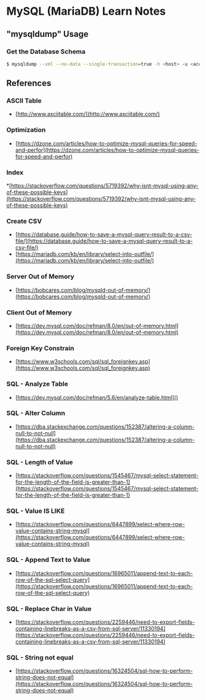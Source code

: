# MySQL (MariaDB) Learn Notes

## "mysqldump" Usage

### Get the Database Schema

```bash
$ mysqldump --xml --no-data --single-transaction=true -h <host> -u <account> -p <database_name> > /tmp/schema.xml
```

## References

### ASCII Table

* [http://www.asciitable.com/](http://www.asciitable.com/)

### Optimization

* [https://dzone.com/articles/how-to-optimize-mysql-queries-for-speed-and-perfor](https://dzone.com/articles/how-to-optimize-mysql-queries-for-speed-and-perfor)

### Index

*[https://stackoverflow.com/questions/5719392/why-isnt-mysql-using-any-of-these-possible-keys](https://stackoverflow.com/questions/5719392/why-isnt-mysql-using-any-of-these-possible-keys)

### Create CSV

* [https://database.guide/how-to-save-a-mysql-query-result-to-a-csv-file/](https://database.guide/how-to-save-a-mysql-query-result-to-a-csv-file/)
* [https://mariadb.com/kb/en/library/select-into-outfile/](https://mariadb.com/kb/en/library/select-into-outfile/)

### Server Out of Memory

* [https://bobcares.com/blog/mysqld-out-of-memory/](https://bobcares.com/blog/mysqld-out-of-memory/)

### Client Out of Memory

* [https://dev.mysql.com/doc/refman/8.0/en/out-of-memory.html](https://dev.mysql.com/doc/refman/8.0/en/out-of-memory.html)

### Foreign Key Constrain

* [https://www.w3schools.com/sql/sql_foreignkey.asp](https://www.w3schools.com/sql/sql_foreignkey.asp)

### SQL - Analyze Table

* [https://dev.mysql.com/doc/refman/5.6/en/analyze-table.html]()

### SQL - Alter Column

* [https://dba.stackexchange.com/questions/152387/altering-a-column-null-to-not-null](https://dba.stackexchange.com/questions/152387/altering-a-column-null-to-not-null)

### SQL - Length of Value

* [https://stackoverflow.com/questions/1545467/mysql-select-statement-for-the-length-of-the-field-is-greater-than-1](https://stackoverflow.com/questions/1545467/mysql-select-statement-for-the-length-of-the-field-is-greater-than-1)

### SQL - Value IS LIKE

* [https://stackoverflow.com/questions/6447899/select-where-row-value-contains-string-mysql](https://stackoverflow.com/questions/6447899/select-where-row-value-contains-string-mysql)

### SQL - Append Text to Value

* [https://stackoverflow.com/questions/16965011/append-text-to-each-row-of-the-sql-select-query](https://stackoverflow.com/questions/16965011/append-text-to-each-row-of-the-sql-select-query)

### SQL - Replace Char in Value

* [https://stackoverflow.com/questions/2259446/need-to-export-fields-containing-linebreaks-as-a-csv-from-sql-server/11330194](https://stackoverflow.com/questions/2259446/need-to-export-fields-containing-linebreaks-as-a-csv-from-sql-server/11330194)

### SQL - String not equal

* [https://stackoverflow.com/questions/16324504/sql-how-to-perform-string-does-not-equal](https://stackoverflow.com/questions/16324504/sql-how-to-perform-string-does-not-equal)
